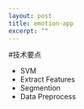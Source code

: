 ```yaml
---
layout: post
title: emotion-app
excerpt: ""
---
```


#技术要点
+ SVM
+ Extract Features
+ Segmention
+ Data Preprocess
